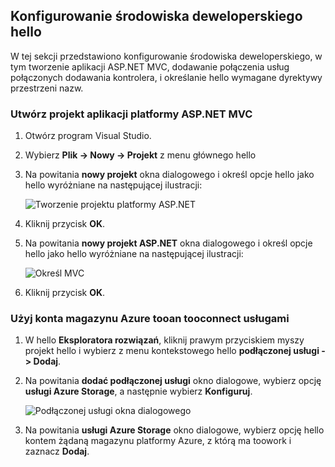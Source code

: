 ## <a name="set-up-hello-development-environment"></a>Konfigurowanie środowiska deweloperskiego hello

W tej sekcji przedstawiono konfigurowanie środowiska deweloperskiego, w tym tworzenie aplikacji ASP.NET MVC, dodawanie połączenia usług połączonych dodawania kontrolera, i określanie hello wymagane dyrektywy przestrzeni nazw.

### <a name="create-an-aspnet-mvc-app-project"></a>Utwórz projekt aplikacji platformy ASP.NET MVC

1. Otwórz program Visual Studio.

1. Wybierz **Plik -> Nowy -> Projekt** z menu głównego hello

1. Na powitania **nowy projekt** okna dialogowego i określ opcje hello jako hello wyróżniane na następującej ilustracji:

    ![Tworzenie projektu platformy ASP.NET](./media/vs-storage-aspnet-getting-started-setup-dev-env/vs-storage-aspnet-getting-started-setup-dev-env-1.png)

1. Kliknij przycisk **OK**.

1. Na powitania **nowy projekt ASP.NET** okna dialogowego i określ opcje hello jako hello wyróżniane na następującej ilustracji:

    ![Określ MVC](./media/vs-storage-aspnet-getting-started-setup-dev-env/vs-storage-aspnet-getting-started-setup-dev-env-2.png)

1. Kliknij przycisk **OK**.

### <a name="use-connected-services-tooconnect-tooan-azure-storage-account"></a>Użyj konta magazynu Azure tooan tooconnect usługami

1. W hello **Eksploratora rozwiązań**, kliknij prawym przyciskiem myszy projekt hello i wybierz z menu kontekstowego hello **podłączonej usługi -> Dodaj**.

1. Na powitania **dodać podłączonej usługi** okno dialogowe, wybierz opcję **usługi Azure Storage**, a następnie wybierz **Konfiguruj**.

    ![Podłączonej usługi okna dialogowego](./media/vs-storage-aspnet-getting-started-setup-dev-env/vs-storage-aspnet-getting-started-setup-dev-env-3.png)

1. Na powitania **usługi Azure Storage** okno dialogowe, wybierz opcję hello kontem żądaną magazynu platformy Azure, z którą ma toowork i zaznacz **Dodaj**.
